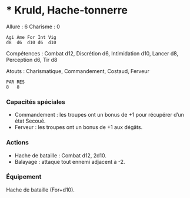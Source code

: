 # * Kruld, Hache-tonnerre

Allure : 6
Charisme : 0

	Agi	Âme	For	Int	Vig
	d8	d6	d10	d6	d10

Compétences : Combat d12, Discrétion d6, Intimidation d10, Lancer d8, Perception d6, Tir d8

Atouts : Charismatique, Commandement, Costaud, Ferveur

	PAR	RES
	8	8

### Capacités spéciales
- Commandement : les troupes ont un bonus de +1 pour récupérer d’un état Secoué.
- Ferveur : les troupes ont un bonus de +1 aux dégâts.

### Actions
- Hache de bataille	: Combat d12, 2d10.
- Balayage : attaque tout ennemi adjacent à -2.

### Équipement
Hache de bataille (For+d10).
